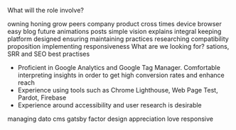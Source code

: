 What will the role involve?

owning honing grow peers company product cross times device browser easy blog future animations posts simple vision explains integral keeping platform designed ensuring maintaining practices researching compatibility proposition implementing responsiveness
What are we looking for?
sations, SRR and SEO best practises

- Proficient in Google Analytics and Google Tag Manager. Comfortable interpreting insights in order to get high conversion rates and enhance reach
- Experience using tools such as Chrome Lighthouse, Web Page Test, Pardot, Firebase
- Experience around accessibility and user research is desirable

managing dato cms gatsby factor
design appreciation
love
responsive
